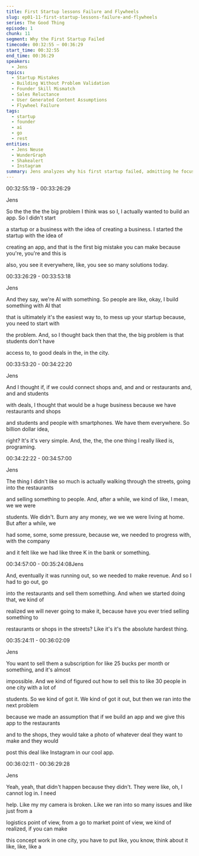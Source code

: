 ```yaml
---
title: First Startup lessons Failure and Flywheels
slug: ep01-11-first-startup-lessons-failure-and-flywheels
series: The Good Thing
episode: 1
chunk: 11
segment: Why the First Startup Failed
timecode: 00:32:55 – 00:36:29
start_time: 00:32:55
end_time: 00:36:29
speakers:
  - Jens
topics:
  - Startup Mistakes
  - Building Without Problem Validation
  - Founder Skill Mismatch
  - Sales Reluctance
  - User Generated Content Assumptions
  - Flywheel Failure
tags:
  - startup
  - founder
  - ai
  - go
  - rest
entities:
  - Jens Neuse
  - WunderGraph
  - Shakealert
  - Instagram
summary: Jens analyzes why his first startup failed, admitting he focused on building an app rather than solving a validated problem. The concept was a student discount marketplace, but sales proved nearly impossible, with restaurants unwilling to pay even $25 a month. They also wrongly assumed merchants would post their own deals like on Instagram, but technical and behavioral friction prevented adoption. Even with modest traction in one city, the model wasn’t scalable
---
```



00:32:55:19 - 00:33:26:29

Jens

So the the the the big problem I think was so I, I actually wanted to build an app. So I didn't start

a startup or a business with the idea of creating a business. I started the startup with the idea of

creating an app, and that is the first big mistake you can make because you're, you're and this is

also, you see it everywhere, like, you see so many solutions today.

00:33:26:29 - 00:33:53:18

Jens

And they say, we're AI with something. So people are like, okay, I build something with AI that

that is ultimately it's the easiest way to, to mess up your startup because, you need to start with

the problem. And, so I thought back then that the, the big problem is that students don't have

access to, to good deals in the, in the city.

00:33:53:20 - 00:34:22:20

Jens

And I thought if, if we could connect shops and, and and or restaurants and, and and students

with deals, I thought that would be a huge business because we have restaurants and shops

and students and people with smartphones. We have them everywhere. So billion dollar idea,

right? It's it's very simple. And, the, the, the one thing I really liked is, programing.

00:34:22:22 - 00:34:57:00

Jens

The thing I didn't like so much is actually walking through the streets, going into the restaurants

and selling something to people. And, after a while, we kind of like, I mean, we we were

students. We didn't. Burn any any money, we we we were living at home. But after a while, we

had some, some, some pressure, because we, we needed to progress with, with the company

and it felt like we had like three K in the bank or something.

00:34:57:00 - 00:35:24:08Jens

And, eventually it was running out, so we needed to make revenue. And so I had to go out, go

into the restaurants and sell them something. And when we started doing that, we kind of

realized we will never going to make it, because have you ever tried selling something to

restaurants or shops in the streets? Like it's it's the absolute hardest thing.

00:35:24:11 - 00:36:02:09

Jens

You want to sell them a subscription for like 25 bucks per month or something, and it's almost

impossible. And we kind of figured out how to sell this to like 30 people in one city with a lot of

students. So we kind of got it. We kind of got it out, but then we ran into the next problem

because we made an assumption that if we build an app and we give this app to the restaurants

and to the shops, they would take a photo of whatever deal they want to make and they would

post this deal like Instagram in our cool app.

00:36:02:11 - 00:36:29:28

Jens

Yeah, yeah, that didn't happen because they didn't. They were like, oh, I cannot log in. I need

help. Like my my camera is broken. Like we ran into so many issues and like just from a

logistics point of view, from a go to market point of view, we kind of realized, if you can make

this concept work in one city, you have to put like, you know, think about it like, like, like a


